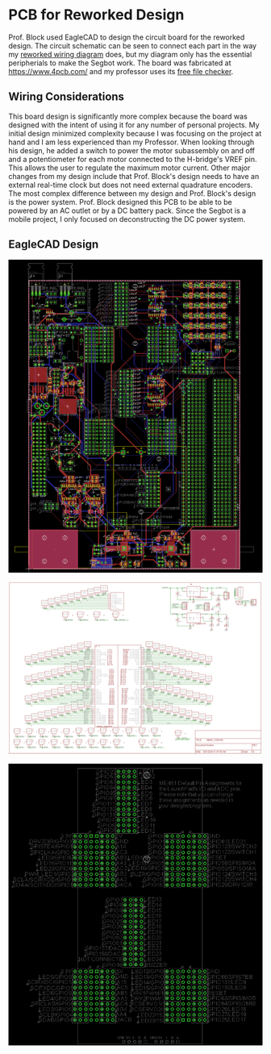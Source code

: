 # PCB for Reworked Design
Prof. Block used EagleCAD to design the circuit board for the reworked design. The circuit schematic can be seen to connect each part in the way my [reworked wiring diagram](https://github.com/monk200/Segbot/blob/main/Wiring/Initial%20Design%20Wiring%20Diagram.png) does, but my diagram only has the essential peripherials to make the Segbot work. The board was fabricated at https://www.4pcb.com/ and my professor uses its [free file checker](https://www.4pcb.com/free-pcb-file-check/index.html).  

## Wiring Considerations
This board design is significantly more complex because the board was designed with the intent of using it for any number of personal projects. My initial design minimized complexity because I was focusing on the project at hand and I am less experienced than my Professor. When looking through his design, he added a switch to power the motor subassembly on and off and a potentiometer for each motor connected to the H-bridge's VREF pin. This allows the user to regulate the maximum motor current. Other major changes from my design include that Prof. Block's design needs to have an external real-time clock but does not need external quadrature encoders. The most complex difference between my design and Prof. Block's design is the power system. Prof. Block designed this PCB to be able to be powered by an AC outlet or by a DC battery pack. Since the Segbot is a mobile project, I only focused on deconstructing the DC power system.  

## EagleCAD Design
<p align="center"><img src="https://github.com/monk200/Segbot/blob/main/Wiring/Reworked%20EagleCAD%20Files/brd%20picture.PNG" alt="BRD" width="800"/></p>  

<p align="center"><img src="https://github.com/monk200/Segbot/blob/main/Wiring/Reworked%20EagleCAD%20Files/sch%20picture.PNG" alt="SCH" width="1100"/></p>  

<p align="center"><img src="https://github.com/monk200/Segbot/blob/main/Wiring/Reworked%20EagleCAD%20Files/headers%20picture.PNG" alt="SCH" width="600"/></p>  

